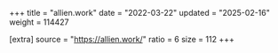 +++
title = "allien.work"
date = "2022-03-22"
updated = "2025-02-16"
weight = 114427

[extra]
source = "https://allien.work/"
ratio = 6
size = 112
+++
